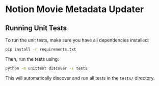 # Notion Movie Metadata Updater

## Running Unit Tests

To run the unit tests, make sure you have all dependencies installed:

```sh
pip install -r requirements.txt
```

Then, run the tests using:

```sh
python -m unittest discover -s tests
```

This will automatically discover and run all tests in the `tests/` directory.
